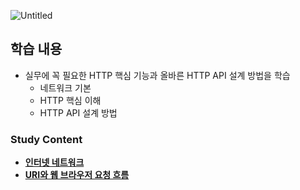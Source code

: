 ![Untitled](https://github.com/Heo-y-y/development-blog/assets/112863029/59eda9fd-3817-445a-abb1-befff4ce5025)

## 학습 내용
- 실무에 꼭 필요한 HTTP 핵심 기능과 올바른 HTTP API 설계 방법을 학습
  - 네트워크 기본
  - HTTP 핵심 이해
  - HTTP API 설계 방법

### Study Content
- **[인터넷 네트워크](인터넷네트워크.md)**
- **[URI와 웹 브라우저 요청 흐름](URI와웹브라우저요청흐름.md)**
